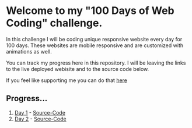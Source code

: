# Welcome to my **"100 Days of Web Coding"** challenge.

In this challenge I will be coding unique responsive website every day for 100 days. These websites are mobile responsive and are customized with animations as well.

You can track my progress here in this repository. I will be leaving the links to the live deployed webisite and to the source code below.

If you feel like supporting me you can do that [here](https://www.buymeacoffee.com/ArunMurugavel24)

## Progress...

1. [Day 1](https://arunmurugavel24.github.io/Day_1/) - [Source-Code](https://github.com/ArunMurugavel24/Day_1)
2. [Day 2]() - [Source-Code]()

